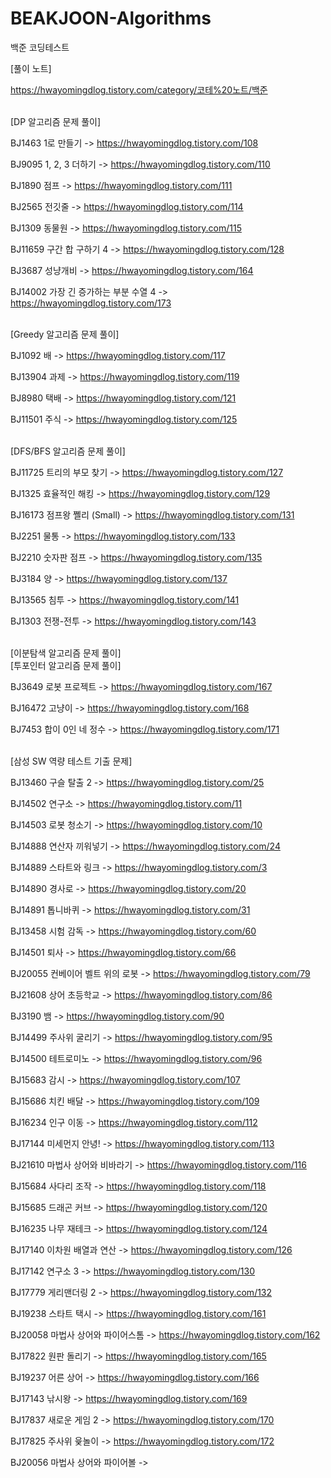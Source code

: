 # BEAKJOON-Algorithms
백준 코딩테스트


[풀이 노트]

https://hwayomingdlog.tistory.com/category/코테%20노트/백준

</br>
[DP 알고리즘 문제 풀이]

BJ1463 1로 만들기 -> https://hwayomingdlog.tistory.com/108

BJ9095 1, 2, 3 더하기 -> https://hwayomingdlog.tistory.com/110

BJ1890 점프 -> https://hwayomingdlog.tistory.com/111

BJ2565 전깃줄 -> https://hwayomingdlog.tistory.com/114

BJ1309 동물원 -> https://hwayomingdlog.tistory.com/115

BJ11659 구간 합 구하기 4 -> https://hwayomingdlog.tistory.com/128

BJ3687 성냥개비 -> https://hwayomingdlog.tistory.com/164

BJ14002 가장 긴 증가하는 부분 수열 4 -> https://hwayomingdlog.tistory.com/173

</br>
[Greedy 알고리즘 문제 풀이]

BJ1092 배 -> https://hwayomingdlog.tistory.com/117

BJ13904 과제 -> https://hwayomingdlog.tistory.com/119

BJ8980 택배 -> https://hwayomingdlog.tistory.com/121

BJ11501 주식 -> https://hwayomingdlog.tistory.com/125

</br>
[DFS/BFS 알고리즘 문제 풀이]

BJ11725 트리의 부모 찾기 -> https://hwayomingdlog.tistory.com/127

BJ1325 효율적인 해킹 -> https://hwayomingdlog.tistory.com/129

BJ16173 점프왕 쪨리 (Small) -> https://hwayomingdlog.tistory.com/131

BJ2251 물통 -> https://hwayomingdlog.tistory.com/133

BJ2210 숫자판 점프 -> https://hwayomingdlog.tistory.com/135

BJ3184 양 -> https://hwayomingdlog.tistory.com/137

BJ13565 침투 -> https://hwayomingdlog.tistory.com/141

BJ1303 전쟁-전투 -> https://hwayomingdlog.tistory.com/143

</br>
[이분탐색 알고리즘 문제 풀이]


</br>
[투포인터 알고리즘 문제 풀이]

BJ3649 로봇 프로젝트 -> https://hwayomingdlog.tistory.com/167

BJ16472 고냥이 -> https://hwayomingdlog.tistory.com/168

BJ7453 합이 0인 네 정수 -> https://hwayomingdlog.tistory.com/171

</br>
[삼성 SW 역량 테스트 기출 문제]

BJ13460 구슬 탈출 2 -> https://hwayomingdlog.tistory.com/25

BJ14502 연구소 -> https://hwayomingdlog.tistory.com/11

BJ14503 로봇 청소기 -> https://hwayomingdlog.tistory.com/10

BJ14888 연산자 끼워넣기 -> https://hwayomingdlog.tistory.com/24

BJ14889 스타트와 링크 -> https://hwayomingdlog.tistory.com/3

BJ14890 경사로 -> https://hwayomingdlog.tistory.com/20

BJ14891 톱니바퀴 -> https://hwayomingdlog.tistory.com/31

BJ13458 시험 감독 -> https://hwayomingdlog.tistory.com/60

BJ14501 퇴사 -> https://hwayomingdlog.tistory.com/66

BJ20055 컨베이어 벨트 위의 로봇 -> https://hwayomingdlog.tistory.com/79

BJ21608 상어 초등학교 -> https://hwayomingdlog.tistory.com/86

BJ3190 뱀 -> https://hwayomingdlog.tistory.com/90

BJ14499 주사위 굴리기 -> https://hwayomingdlog.tistory.com/95

BJ14500 테트로미노 -> https://hwayomingdlog.tistory.com/96

BJ15683 감시 -> https://hwayomingdlog.tistory.com/107

BJ15686 치킨 배달 -> https://hwayomingdlog.tistory.com/109

BJ16234 인구 이동 -> https://hwayomingdlog.tistory.com/112

BJ17144 미세먼지 안녕! -> https://hwayomingdlog.tistory.com/113

BJ21610 마법사 상어와 비바라기 -> https://hwayomingdlog.tistory.com/116

BJ15684 사다리 조작 -> https://hwayomingdlog.tistory.com/118

BJ15685 드래곤 커브 -> https://hwayomingdlog.tistory.com/120

BJ16235 나무 재테크 -> https://hwayomingdlog.tistory.com/124

BJ17140 이차원 배열과 연산 -> https://hwayomingdlog.tistory.com/126

BJ17142 연구소 3 -> https://hwayomingdlog.tistory.com/130

BJ17779 게리맨더링 2 -> https://hwayomingdlog.tistory.com/132

BJ19238 스타트 택시 -> https://hwayomingdlog.tistory.com/161

BJ20058 마법사 상어와 파이어스톰 -> https://hwayomingdlog.tistory.com/162

BJ17822 원판 돌리기 -> https://hwayomingdlog.tistory.com/165

BJ19237 어른 상어 -> https://hwayomingdlog.tistory.com/166

BJ17143 낚시왕 -> https://hwayomingdlog.tistory.com/169

BJ17837 새로운 게임 2 -> https://hwayomingdlog.tistory.com/170

BJ17825 주사위 윷놀이 -> https://hwayomingdlog.tistory.com/172

BJ20056 마법사 상어와 파이어볼 -> 


